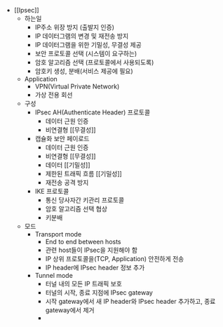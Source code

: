 - [[Ipsec]] 
	- 하는일
		- IP주소 위장 방지 (출발지 인증)
		- IP 데이터그램의 변경 및 재전송 방지
		- IP 데이터그램을 위한 기밀성, 무결성 제공
		- 보안 프로토콜 선택 (시스템이 요구하는)
		- 암호 알고리즘 선택 (프로토콜에서 사용되도록)
		- 암호키 생성, 분배(서비스 제공에 필요)
	- Application
		- VPN(Virtual Private Network)
		- 가상 전용 회선
	- 구성
		- IPsec AH(Authenticate Header) 프로토콜
			- 데이터 근원 인증
			- 비연결형 [[무결성]] 
		- 캡슐화 보안 페이로드
			- 데이터 근원 인증
			- 비연결형 [[무결성]] 
			- 데이터 [[기밀성]] 
			- 제한된 트래픽 흐름 [[기밀성]] 
			- 재전송 공격 방지
		- IKE 프로토콜
			- 통신 당사자간 키관리 프로토콜
			- 암호 알고리즘 선택 협상
			- 키분배
	- 모드
		- Transport mode
			- End to end between hosts
			- 관련 host들이 IPsec을 지원해야 함
			- IP 상위 프로토콜을(TCP, Application) 안전하게 전송
			- IP header에 IPsec header 정보 추가
		- Tunnel mode
			- 터널 내의 모든 IP 트래픽 보호
			- 터널의 시작, 종료 지점에 IPsec gateway
			- 시작 gateway에서 새 IP header와 IPsec header 추가하고, 종료 gateway에서 제거 
			- 